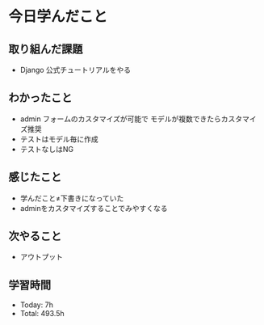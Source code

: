 # 今日学んだこと
## 取り組んだ課題
- Django 公式チュートリアルをやる
## わかったこと
- admin フォームのカスタマイズが可能で
モデルが複数できたらカスタマイズ推奨
- テストはモデル毎に作成
- テストなしはNG
## 感じたこと
- 学んだこと≠下書きになっていた
- adminをカスタマイズすることでみやすくなる
## 次やること
- アウトプット
## 学習時間
- Today: 7h
- Total: 493.5h